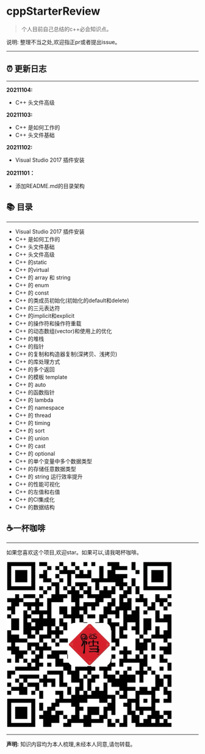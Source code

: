 # cppStarterReview 

> 个人目前自己总结的c++必会知识点。

<span> 说明: 整理不当之处,欢迎指正pr或者提出issue。 </span>

---


## :alarm_clock: 更新日志 

---

**20211104:**
 - C++ 头文件高级  

**20211103:**
 - C++ 是如何工作的
 - C++ 头文件基础 
  
**20211102:**
 - Visual Studio 2017 插件安装


**20211101：**
  - 添加README.md的目录架构

## :books: 目录

---

+ Visual Studio 2017 插件安装  
+ C++ 是如何工作的  
+ C++ 头文件基础  
+ C++ 头文件高级  
+ C++ 的static  
+ C++ 的virtual  
+ C++ 的 array 和 string  
+ C++ 的 enum  
+ C++ 的 const
+ C++ 的类成员初始化(初始化的default和delete)
+ C++ 的三元表达符
+ C++ 的implicit和explicit
+ C++ 的操作符和操作符重载
+ C++ 的动态数组(vector)和使用上的优化
+ C++ 的堆栈
+ C++ 的指针
+ C++ 的复制和构造器复制(深拷贝、浅拷贝)
+ C++ 的库处理方式
+ C++ 的多个返回
+ C++ 的模板 template
+ C++ 的 auto
+ C++ 的函数指针
+ C++ 的 lambda
+ C++ 的 namespace
+ C++ 的 thread
+ C++ 的 timing
+ C++ 的 sort
+ C++ 的 union
+ C++ 的 cast
+ C++ 的 optional
+ C++ 的单个变量中多个数据类型
+ C++ 的存储任意数据类型
+ C++ 的 string 运行效率提升
+ C++ 的性能可视化
+ C++ 的左值和右值
+ C++ 的CI集成化
+ C++ 的数据结构

## :coffee:一杯咖啡

---


如果您喜欢这个项目,欢迎star。如果可以,请我喝杯咖啡。

<div style="align: center">
<img src="./img/coffee.png">
</div>

---

**声明:** 知识内容均为本人梳理,未经本人同意,请勿转载。
